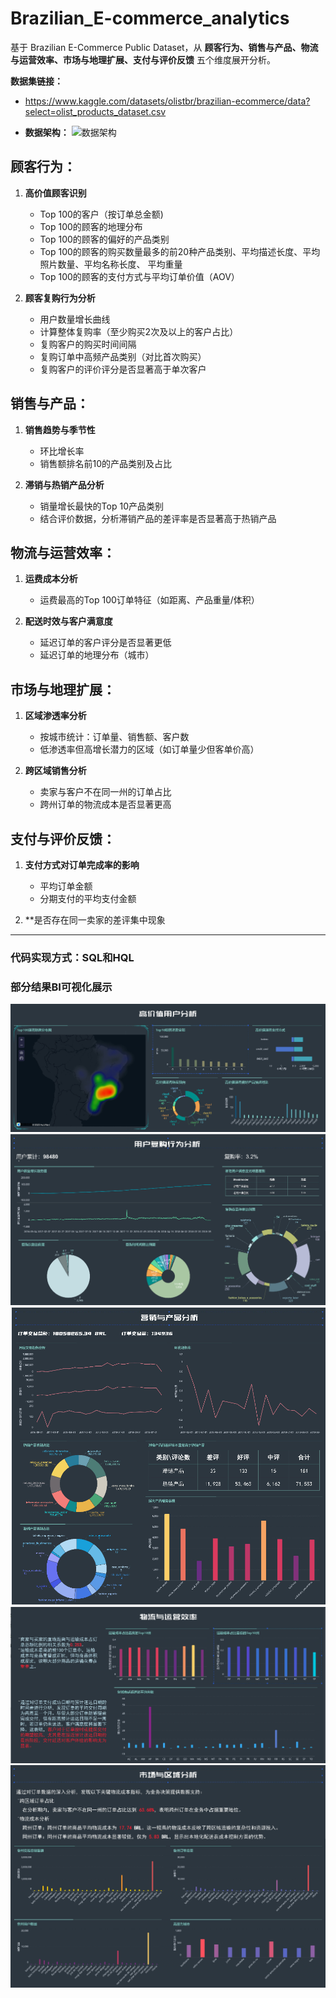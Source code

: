 # Brazilian_E-commerce_analytics
基于 Brazilian E-Commerce Public Dataset，从 **顾客行为、销售与产品、物流与运营效率、市场与地理扩展、支付与评价反馈** 五个维度展开分析。

**数据集链接：**
- https://www.kaggle.com/datasets/olistbr/brazilian-ecommerce/data?select=olist_products_dataset.csv

- **数据架构：**
  ![数据架构](ima数据架构es/6.png)

## 顾客行为：

1. **高价值顾客识别**
    - Top 100的客户（按订单总金额)
    - Top 100的顾客的地理分布
    - Top 100的顾客的偏好的产品类别
    - Top 100的顾客的购买数量最多的前20种产品类别、平均描述长度、平均照片数量、平均名称长度、 平均重量
    - Top 100的顾客的支付方式与平均订单价值（AOV）
    
2. **顾客复购行为分析**
    - 用户数量增长曲线
    - 计算整体复购率（至少购买2次及以上的客户占比）
    - 复购客户的购买时间间隔
    - 复购订单中高频产品类别（对比首次购买）
    - 复购客户的评价评分是否显著高于单次客户

## 销售与产品：

1. **销售趋势与季节性**
    - 环比增长率
    - 销售额排名前10的产品类别及占比

2. **滞销与热销产品分析**
    - 销量增长最快的Top 10产品类别
    - 结合评价数据，分析滞销产品的差评率是否显著高于热销产品

## 物流与运营效率：

1. **运费成本分析**
    - 运费最高的Top 100订单特征（如距离、产品重量/体积）

2. **配送时效与客户满意度**
    - 延迟订单的客户评分是否显著更低
    - 延迟订单的地理分布（城市）

## 市场与地理扩展：

1. **区域渗透率分析**
    - 按城市统计：订单量、销售额、客户数
    - 低渗透率但高增长潜力的区域（如订单量少但客单价高）

2. **跨区域销售分析**
    - 卖家与客户不在同一州的订单占比
    - 跨州订单的物流成本是否显著更高

## 支付与评价反馈：

1. **支付方式对订单完成率的影响**
    - 平均订单金额
    - 分期支付的平均支付金额

2. **是否存在同一卖家的差评集中现象

---

### 代码实现方式：SQL和HQL

### 部分结果BI可视化展示
![高价值用户分析](images/1.png)
![用户复购行为分析](images/2.png)
![营销与产品分析](images/3.png)
![物流与运营效率](images/4.png)
![市场与区域分析](images/5.png)
